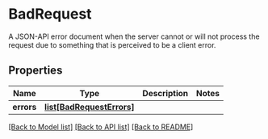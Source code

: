 # BadRequest

A JSON-API error document when the server cannot or will not process the request due to something that is perceived to be a client error. 
## Properties
Name | Type | Description | Notes
------------ | ------------- | ------------- | -------------
**errors** | [**list[BadRequestErrors]**](BadRequestErrors.md) |  | 

[[Back to Model list]](../README.md#documentation-for-models) [[Back to API list]](../README.md#documentation-for-api-endpoints) [[Back to README]](../README.md)


